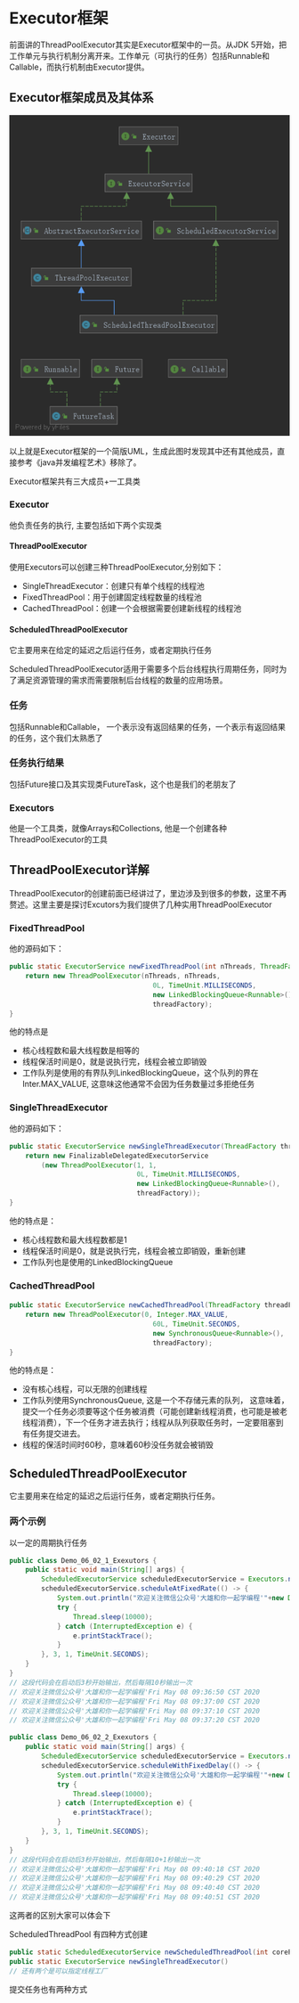 # Executor框架

前面讲的ThreadPoolExecutor其实是Executor框架中的一员。从JDK 5开始，把工作单元与执行机制分离开来。工作单元（可执行的任务）包括Runnable和Callable，而执行机制由Executor提供。

## Executor框架成员及其体系

![Executor体系](images/Executor体系.png)

以上就是Executor框架的一个简版UML，生成此图时发现其中还有其他成员，直接参考《java并发编程艺术》移除了。

Executor框架共有三大成员+一工具类

### Executor

他负责任务的执行, 主要包括如下两个实现类

#### ThreadPoolExecutor

使用Executors可以创建三种ThreadPoolExecutor,分别如下：

- SingleThreadExecutor：创建只有单个线程的线程池
- FixedThreadPool：用于创建固定线程数量的线程池
- CachedThreadPool：创建一个会根据需要创建新线程的线程池

#### ScheduledThreadPoolExecutor

它主要用来在给定的延迟之后运行任务，或者定期执行任务

ScheduledThreadPoolExecutor适用于需要多个后台线程执行周期任务，同时为了满足资源管理的需求而需要限制后台线程的数量的应用场景。

### 任务

包括Runnable和Callable， 一个表示没有返回结果的任务，一个表示有返回结果的任务，这个我们太熟悉了

### 任务执行结果

包括Future接口及其实现类FutureTask，这个也是我们的老朋友了

### Executors

他是一个工具类，就像Arrays和Collections, 他是一个创建各种ThreadPoolExecutor的工具

## ThreadPoolExecutor详解

ThreadPoolExecutor的创建前面已经讲过了，里边涉及到很多的参数，这里不再赘述。这里主要是探讨Excutors为我们提供了几种实用ThreadPoolExecutor

### FixedThreadPool

他的源码如下：

```java
public static ExecutorService newFixedThreadPool(int nThreads, ThreadFactory threadFactory) {
    return new ThreadPoolExecutor(nThreads, nThreads,
                                    0L, TimeUnit.MILLISECONDS,
                                    new LinkedBlockingQueue<Runnable>(),
                                    threadFactory);
}
```

他的特点是
- 核心线程数和最大线程数是相等的
- 线程保活时间是0，就是说执行完，线程会被立即销毁
- 工作队列是使用的有界队列LinkedBlockingQueue，这个队列的界在Inter.MAX_VALUE, 这意味这他通常不会因为任务数量过多拒绝任务

### SingleThreadExecutor

他的源码如下：

```java
public static ExecutorService newSingleThreadExecutor(ThreadFactory threadFactory) {
    return new FinalizableDelegatedExecutorService
        (new ThreadPoolExecutor(1, 1,
                                0L, TimeUnit.MILLISECONDS,
                                new LinkedBlockingQueue<Runnable>(),
                                threadFactory));
}
```

他的特点是：

- 核心线程数和最大线程数都是1
- 线程保活时间是0，就是说执行完，线程会被立即销毁，重新创建
- 工作队列也是使用的LinkedBlockingQueue


### CachedThreadPool

```java
public static ExecutorService newCachedThreadPool(ThreadFactory threadFactory) {
    return new ThreadPoolExecutor(0, Integer.MAX_VALUE,
                                    60L, TimeUnit.SECONDS,
                                    new SynchronousQueue<Runnable>(),
                                    threadFactory);
}
```

他的特点是：

- 没有核心线程，可以无限的创建线程
- 工作队列使用SynchronousQueue, 这是一个不存储元素的队列，  这意味着，提交一个任务必须要等这个任务被消费（可能创建新线程消费，也可能是被老线程消费），下一个任务才进去执行；线程从队列获取任务时，一定要阻塞到有任务提交进去。
- 线程的保活时间时60秒，意味着60秒没任务就会被销毁

## ScheduledThreadPoolExecutor

它主要用来在给定的延迟之后运行任务，或者定期执行任务。

### 两个示例

以一定的周期执行任务

```java
public class Demo_06_02_1_Exexutors {
    public static void main(String[] args) {
        ScheduledExecutorService scheduledExecutorService = Executors.newScheduledThreadPool(4);
        scheduledExecutorService.scheduleAtFixedRate(() -> {
            System.out.println("欢迎关注微信公众号'大雄和你一起学编程'"+new Date());
            try {
                Thread.sleep(10000);
            } catch (InterruptedException e) {
                e.printStackTrace();
            }
        }, 3, 1, TimeUnit.SECONDS);
    }
}
// 这段代码会在启动后3秒开始输出，然后每隔10秒输出一次
// 欢迎关注微信公众号'大雄和你一起学编程'Fri May 08 09:36:50 CST 2020
// 欢迎关注微信公众号'大雄和你一起学编程'Fri May 08 09:37:00 CST 2020
// 欢迎关注微信公众号'大雄和你一起学编程'Fri May 08 09:37:10 CST 2020
// 欢迎关注微信公众号'大雄和你一起学编程'Fri May 08 09:37:20 CST 2020
```

```java
public class Demo_06_02_2_Exexutors {
    public static void main(String[] args) {
        ScheduledExecutorService scheduledExecutorService = Executors.newScheduledThreadPool(4);
        scheduledExecutorService.scheduleWithFixedDelay(() -> {
            System.out.println("欢迎关注微信公众号'大雄和你一起学编程'"+new Date());
            try {
                Thread.sleep(10000);
            } catch (InterruptedException e) {
                e.printStackTrace();
            }
        }, 3, 1, TimeUnit.SECONDS);
    }
}
// 这段代码会在启动后3秒开始输出，然后每隔10+1秒输出一次
// 欢迎关注微信公众号'大雄和你一起学编程'Fri May 08 09:40:18 CST 2020
// 欢迎关注微信公众号'大雄和你一起学编程'Fri May 08 09:40:29 CST 2020
// 欢迎关注微信公众号'大雄和你一起学编程'Fri May 08 09:40:40 CST 2020
// 欢迎关注微信公众号'大雄和你一起学编程'Fri May 08 09:40:51 CST 2020
```
这两者的区别大家可以体会下

ScheduledThreadPool 有四种方式创建

```java
public static ScheduledExecutorService newScheduledThreadPool(int corePoolSize)
public static ExecutorService newSingleThreadExecutor()
// 还有两个是可以指定线程工厂
```

提交任务也有两种方式

```
```
